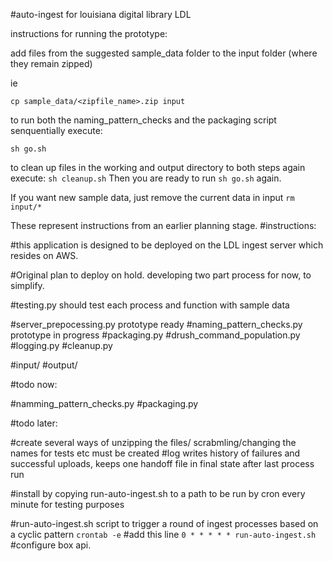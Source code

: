 #auto-ingest for louisiana digital library LDL

instructions for running the prototype:


add files from the suggested sample_data folder to the input folder (where they remain zipped)

ie 

```cp sample_data/<zipfile_name>.zip input```

to run both the naming_pattern_checks and the packaging script senquentially execute:

```sh go.sh```


to clean up files in the working and output directory to both steps again execute:
```sh cleanup.sh```
Then you are ready to run
```sh go.sh``` again.


If you want new sample data, just remove the current data in input
```rm input/*```









These represent instructions from an earlier planning stage.
#instructions: 

#this application is designed to be deployed on the LDL ingest server which resides on AWS.

#Original plan to deploy on hold. developing two part process for now, to simplify.



#testing.py should test each process and function with sample data

#server_prepocessing.py prototype ready
#naming_pattern_checks.py prototype in progress
#packaging.py
#drush_command_population.py
#logging.py
#cleanup.py

#input/
#output/


#todo now:

#namming_pattern_checks.py
#packaging.py



#todo later:

#create several ways of unzipping the files/ scrabmling/changing the names for tests etc must be created
#log writes history of failures and successful uploads, keeps one handoff file in final state after last process run

#install by copying run-auto-ingest.sh to a path to be run by cron every minute for testing purposes

#run-auto-ingest.sh script to trigger a round of ingest processes based on a cyclic pattern
```crontab -e```
#add this line
```0 * * * * * run-auto-ingest.sh```
#configure box api. 